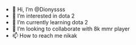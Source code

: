 - 👋 Hi, I’m @Dionyssss
- 👀 I’m interested in dota 2
- 🌱 I’m currently learning dota 2
- 💞️ I’m looking to collaborate with 8k mmr player
- 📫 How to reach me nikak

<!---
Dionyssss/Dionyssss is a ✨ special ✨ repository because its `README.md` (this file) appears on your GitHub profile.
You can click the Preview link to take a look at your changes.
--->
